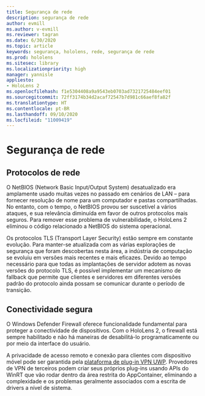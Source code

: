 ```yaml
---
title: Segurança de rede
description: segurança de rede
author: evmill
ms.author: v-evmill
ms.reviewer: tagran
ms.date: 6/30/2020
ms.topic: article
keywords: segurança, hololens, rede, segurança de rede
ms.prod: hololens
ms.sitesec: library
ms.localizationpriority: high
manager: yannisle
appliesto:
- HoloLens 2
ms.openlocfilehash: f1e5304408a9a9543eb0703ad7321725484eef01
ms.sourcegitcommit: 72ff3174b34d2acaf72547b7d981c66aef8fa82f
ms.translationtype: HT
ms.contentlocale: pt-BR
ms.lasthandoff: 09/10/2020
ms.locfileid: "11009419"
---
```

# Segurança de rede

## Protocolos de rede

O NetBIOS (Network Basic Input/Output System) desatualizado era amplamente usado muitas vezes no passado em cenários de LAN – para fornecer resolução de nome para um computador e pastas compartilhadas. No entanto, com o tempo, o NetBIOS provou ser suscetível a vários ataques, e sua relevância diminuída em favor de outros protocolos mais seguros. Para remover esse problema de vulnerabilidade, o HoloLens 2 eliminou o código relacionado a NetBIOS do sistema operacional.

Os protocolos TLS (Transport Layer Security) estão sempre em constante evolução. Para manter-se atualizada com as várias explorações de segurança que foram descobertas nesta área, a indústria de computação se evoluiu em versões mais recentes e mais eficazes. Devido ao tempo necessário para que todas as implantações de servidor adotem as novas versões do protocolo TLS, é possível implementar um mecanismo de fallback que permite que clientes e servidores em diferentes versões padrão do protocolo ainda possam se comunicar durante o período de transição.

## Conectividade segura 

O Windows Defender Firewall oferece funcionalidade fundamental para proteger a conectividade de dispositivos. Com o HoloLens 2, o firewall está sempre habilitado e não há maneiras de desabilitá-lo programaticamente ou por meio da interface do usuário.

A privacidade de acesso remoto e conexão para clientes com dispositivo móvel pode ser garantida pela [plataforma de plug-in VPN UWP](https://docs.microsoft.com/uwp/api/Windows.Networking.Vpn?view=winrt-19041). Provedores de VPN de terceiros podem criar seus próprios plug-ins usando APIs do WinRT que vão rodar dentro da área restrita do AppContainer, eliminando a complexidade e os problemas geralmente associados com a escrita de drivers a nível de sistema.
